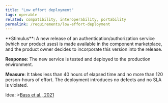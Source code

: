 ```yaml
---
title: "Low effort deployment"
tags: operable
related: compatibility, interoperability, portability
permalink: /requirements/low-effort-deployment
---
```


<div class="quality-requirement" markdown="1">
**Stimulus**: 
A new release of an authentication/authorization service (which our product uses) is made available in the component marketplace, and the product owner decides to incorporate this version into the release. 

**Response**: The new service is tested and deployed to the production environment. 


**Measure**: 
It takes less than 40 hours of elapsed time and no more than 120 person-hours of effort. 
The deployment introduces no defects and no SLA is violated.

Idea: >[Bass et al., 2021](/references/#bass2021software)

</div><br>



